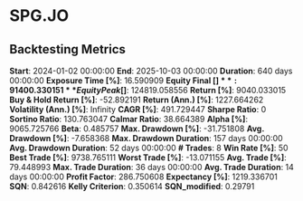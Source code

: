 # SPG.JO

## Backtesting Metrics

**Start**: 2024-01-02 00:00:00
**End**: 2025-10-03 00:00:00
**Duration**: 640 days 00:00:00
**Exposure Time [%]**: 16.590909
**Equity Final [$]**: 91400.330151
**Equity Peak [$]**: 124819.058556
**Return [%]**: 9040.033015
**Buy & Hold Return [%]**: -52.892191
**Return (Ann.) [%]**: 1227.664262
**Volatility (Ann.) [%]**: Infinity
**CAGR [%]**: 491.729447
**Sharpe Ratio**: 0
**Sortino Ratio**: 130.763047
**Calmar Ratio**: 38.664389
**Alpha [%]**: 9065.725766
**Beta**: 0.485757
**Max. Drawdown [%]**: -31.751808
**Avg. Drawdown [%]**: -7.658368
**Max. Drawdown Duration**: 157 days 00:00:00
**Avg. Drawdown Duration**: 52 days 00:00:00
**# Trades**: 8
**Win Rate [%]**: 50
**Best Trade [%]**: 9738.765111
**Worst Trade [%]**: -13.071155
**Avg. Trade [%]**: 79.448993
**Max. Trade Duration**: 36 days 00:00:00
**Avg. Trade Duration**: 14 days 00:00:00
**Profit Factor**: 286.750608
**Expectancy [%]**: 1219.336701
**SQN**: 0.842616
**Kelly Criterion**: 0.350614
**SQN_modified**: 0.29791